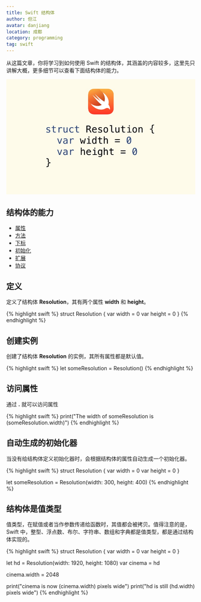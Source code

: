 ```yaml
---
title: Swift 结构体
author: 但江
avatar: danjiang
location: 成都
category: programming
tag: swift
---
```


从这篇文章，你将学习到如何使用 Swift 的结构体，其涵盖的内容较多，这里先只讲解大概，更多细节可以查看下面结构体的能力。

![Swift Structs](/images/swift-structs.jpg)

## 结构体的能力

* [属性](/programming/2016/07/30/swift-properties/)
* [方法](/programming/2016/08/14/swift-methods/)
* [下标](/programming/2016/08/21/swift-subscripts/)
* [初始化](/programming/2016/08/29/swift-initialization/)
* [扩展](/programming/2016/09/12/swift-extensions/)
* [协议](/programming/2016/10/08/swift-protocols/)

## 定义

定义了结构体 **Resolution**，其有两个属性 **width** 和 **height**。

{% highlight swift %}
struct Resolution {
  var width = 0
  var height = 0
}
{% endhighlight %}

## 创建实例

创建了结构体 **Resolution** 的实例，其所有属性都是默认值。

{% highlight swift %}
let someResolution = Resolution()
{% endhighlight %}

## 访问属性

通过 **.** 就可以访问属性

{% highlight swift %}
print("The width of someResolution is \(someResolution.width)")
{% endhighlight %}

## 自动生成的初始化器

当没有给结构体定义初始化器时，会根据结构体的属性自动生成一个初始化器。

{% highlight swift %}
struct Resolution {
  var width = 0
  var height = 0
}

let someResolution = Resolution(width: 300, height: 400)
{% endhighlight %}

## 结构体是值类型

值类型，在赋值或者当作参数传递给函数时，其值都会被拷贝。值得注意的是，Swift 中，整型、浮点数、布尔、字符串、数组和字典都是值类型，都是通过结构体实现的。

{% highlight swift %}
struct Resolution {
  var width = 0
  var height = 0
}

let hd = Resolution(width: 1920, height: 1080)
var cinema = hd

cinema.width = 2048

print("cinema is now \(cinema.width) pixels wide")
print("hd is still \(hd.width) pixels wide")
{% endhighlight %}
